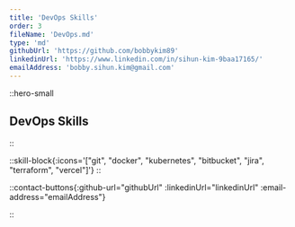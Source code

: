 ```yaml
---
title: 'DevOps Skills'
order: 3
fileName: 'DevOps.md'
type: 'md'
githubUrl: 'https://github.com/bobbykim89'
linkedinUrl: 'https://www.linkedin.com/in/sihun-kim-9baa17165/'
emailAddress: 'bobby.sihun.kim@gmail.com'
---
```


::hero-small

## DevOps Skills

::

::skill-block{:icons='["git", "docker", "kubernetes", "bitbucket", "jira", "terraform", "vercel"]'}
::

::contact-buttons{:github-url="githubUrl" :linkedinUrl="linkedinUrl" :email-address="emailAddress"}

::
